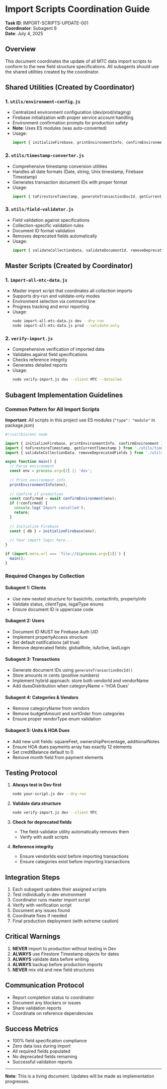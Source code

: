# Import Scripts Coordination Guide

**Task ID**: IMPORT-SCRIPTS-UPDATE-001  
**Coordinator**: Subagent 6  
**Date**: July 4, 2025

## Overview

This document coordinates the update of all MTC data import scripts to conform to the new field structure specifications. All subagents should use the shared utilities created by the coordinator.

## Shared Utilities (Created by Coordinator)

### 1. `utils/environment-config.js`
- Centralized environment configuration (dev/prod/staging)
- Firebase initialization with proper service account handling
- Environment confirmation prompts for production safety
- **Note**: Uses ES modules (was auto-converted)
- Usage:
  ```javascript
  import { initializeFirebase, printEnvironmentInfo, confirmEnvironment } from './utils/environment-config.js';
  ```

### 2. `utils/timestamp-converter.js`
- Comprehensive timestamp conversion utilities
- Handles all date formats (Date, string, Unix timestamp, Firebase Timestamp)
- Generates transaction document IDs with proper format
- Usage:
  ```javascript
  import { toFirestoreTimestamp, generateTransactionDocId, getCurrentTimestamp } from './utils/timestamp-converter.js';
  ```

### 3. `utils/field-validator.js`
- Field validation against specifications
- Collection-specific validation rules
- Document ID format validation
- Removes deprecated fields automatically
- Usage:
  ```javascript
  import { validateCollectionData, validateDocumentId, removeDeprecatedFields } from './utils/field-validator.js';
  ```

## Master Scripts (Created by Coordinator)

### 1. `import-all-mtc-data.js`
- Master import script that coordinates all collection imports
- Supports dry-run and validate-only modes
- Environment selection via command line
- Progress tracking and error reporting
- Usage:
  ```bash
  node import-all-mtc-data.js dev --dry-run
  node import-all-mtc-data.js prod --validate-only
  ```

### 2. `verify-import.js`
- Comprehensive verification of imported data
- Validates against field specifications
- Checks reference integrity
- Generates detailed reports
- Usage:
  ```bash
  node verify-import.js dev --client MTC --detailed
  ```

## Subagent Implementation Guidelines

### Common Pattern for All Import Scripts

**Important**: All scripts in this project use ES modules (`"type": "module"` in package.json)

```javascript
#!/usr/bin/env node

import { initializeFirebase, printEnvironmentInfo, confirmEnvironment } from './utils/environment-config.js';
import { toFirestoreTimestamp, getCurrentTimestamp } from './utils/timestamp-converter.js';
import { validateCollectionData, removeDeprecatedFields } from './utils/field-validator.js';

async function main() {
  // Parse environment
  const env = process.argv[2] || 'dev';
  
  // Print environment info
  printEnvironmentInfo(env);
  
  // Confirm if production
  const confirmed = await confirmEnvironment(env);
  if (!confirmed) {
    console.log('Import cancelled');
    return;
  }
  
  // Initialize Firebase
  const { db } = initializeFirebase(env);
  
  // Your import logic here...
}

if (import.meta.url === `file://${process.argv[1]}`) {
  main();
}
```

### Required Changes by Collection

#### Subagent 1: Clients
- Use new nested structure for basicInfo, contactInfo, propertyInfo
- Validate status, clientType, legalType enums
- Ensure document ID is uppercase code

#### Subagent 2: Users
- Document ID MUST be Firebase Auth UID
- Implement propertyAccess structure
- Set default notifications (all true)
- Remove deprecated fields: globalRole, isActive, lastLogin

#### Subagent 3: Transactions
- Generate document IDs using `generateTransactionDocId()`
- Store amounts in cents (positive numbers)
- Implement hybrid approach: store both vendorId and vendorName
- Add duesDistribution when categoryName = 'HOA Dues'

#### Subagent 4: Categories & Vendors
- Remove categoryName from vendors
- Remove budgetAmount and sortOrder from categories
- Ensure proper vendorType enum validation

#### Subagent 5: Units & HOA Dues
- Add new unit fields: squareFeet, ownershipPercentage, additionalNotes
- Ensure HOA dues payments array has exactly 12 elements
- Set creditBalance default to 0
- Remove month field from payment elements

## Testing Protocol

1. **Always test in Dev first**
   ```bash
   node your-script.js dev --dry-run
   ```

2. **Validate data structure**
   ```bash
   node verify-import.js dev --client MTC
   ```

3. **Check for deprecated fields**
   - The field-validator utility automatically removes them
   - Verify with audit scripts

4. **Reference integrity**
   - Ensure vendorIds exist before importing transactions
   - Ensure categories exist before importing transactions

## Integration Steps

1. Each subagent updates their assigned scripts
2. Test individually in dev environment
3. Coordinator runs master import script
4. Verify with verification script
5. Document any issues found
6. Coordinate fixes if needed
7. Final production deployment (with extreme caution)

## Critical Warnings

1. **NEVER** import to production without testing in Dev
2. **ALWAYS** use Firestore Timestamp objects for dates
3. **ALWAYS** validate data before writing
4. **ALWAYS** backup before production imports
5. **NEVER** mix old and new field structures

## Communication Protocol

- Report completion status to coordinator
- Document any blockers or issues
- Share validation reports
- Coordinate on reference dependencies

## Success Metrics

- 100% field specification compliance
- Zero data loss during import
- All required fields populated
- No deprecated fields remaining
- Successful validation reports

---

**Note**: This is a living document. Updates will be made as implementation progresses.